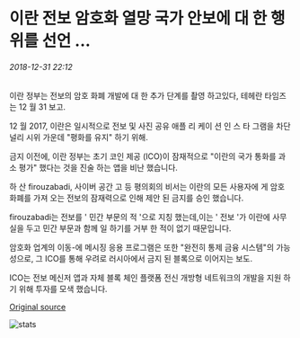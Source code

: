 # 이란 전보 암호화 열망 국가 안보에 대 한 행위를 선언 ...

###### 2018-12-31 22:12

이란 정부는 전보의 암호 화폐 개발에 대 한 추가 단계를 촬영 하고있다, 테헤란 타임즈는 12 월 31 보고.

12 월 2017, 이란은 일시적으로 전보 및 사진 공유 애플 리 케이 션 인 스 타 그램을 차단 널리 시위 가운데 "평화를 유지" 하기 위해.

금지 이전에, 이란 정부는 초기 코인 제공 (ICO)이 잠재적으로 "이란의 국가 통화를 과소 평가" 했다는 것을 진술 하는 앱을 비난 했습니다.

하 산 firouzabadi, 사이버 공간 고 등 평의회의 비서는 이란의 모든 사용자에 게 암호 화폐를 가져 오는 전보의 잠재력으로 인해 제안 된 금지를 승인 했습니다.

firouzabadi는 전보를 ' 민간 부문의 적 '으로 지칭 했는데,이는 ' 전보 '가 이란에 사무실을 두고 민간 부문과 함께 일 하기를 거부 한 적이 없기 때문입니다.

암호화 업계의 이동-에 메시징 응용 프로그램은 또한 "완전히 통제 금융 시스템"의 가능성으로, 그 ICO를 통해 우려로 러시아에서 금지 된 블록으로 이어지는 보도.

ICO는 전보 메신저 앱과 자체 블록 체인 플랫폼 전신 개방형 네트워크의 개발을 지원 하기 위해 투자를 모색 했습니다.

[Original source](https://cointelegraph.com/news/iran-declares-telegram-crypto-aspirations-an-act-against-national-security)

![stats](https://c.statcounter.com/11760860/0/a89fa40b/1/ "stats")